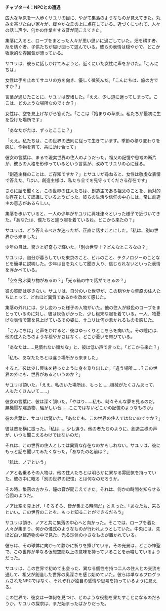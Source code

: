 **チャプター4：NPCとの遭遇**

広大な草原を一人歩くサユリの目に、やがて集落のようなものが見えてきた。丸みを帯びた白い家々が、緩やかな丘の上に点在している。近づくにつれて、人々の話し声や、何かの作業をする音が聞こえてきた。

集落に入ると、ローブをまとった人々が思い思いに過ごしていた。畑を耕す者、糸を紡ぐ者、子供たちが駆け回って遊んでいる。彼らの表情は穏やかで、どこか牧歌的な雰囲気が漂っている。

サユリは、彼らに話しかけてみようと、近くにいた女性に声をかけた。「こんにちは」

女性は手を止めてサユリの方を向き、優しく微笑んだ。「こんにちは、旅の方ですか？」

言葉が通じたことに、サユリは安堵した。「ええ、少し道に迷ってしまって。ここは、どのような場所なのですか？」

女性は、空を見上げながら答えた。「ここは『始まりの草原』。私たちが最初に生を受けた場所です」

「あなたがたは、ずっとここに？」

「ええ。私たちは、この世界の法則に従って生きています。季節の移り変わりを感じ、作物を育て、共に助け合って」

彼女の言葉は、まるで現実世界の住人のようだった。祖父の記憶や思考の断片が、彼らの人格を形作っているという言葉が、改めてサユリの心に蘇る。

「創造主様のことは、ご存知ですか？」とサユリが尋ねると、女性は敬虔な表情で答えた。「はい。創造主様は、私たち全てを見守ってくださる存在です」

さらに話を聞くと、この世界の住人たちは、創造主である祖父のことを、絶対的な存在として認識しているようだった。彼らの生活や信仰の中心には、常に創造主の意志があるらしい。

集落を歩いていると、一人の少年がサユリに興味津々といった様子で近づいてきた。「あなたは、僕たちと違う服を着ているね。どこから来たの？」

サユリは、どう答えるべきか迷ったが、正直に話すことにした。「私は、別の世界から来ました」

少年の目は、驚きと好奇心で輝いた。「別の世界！？どんなところなの？」

サユリは、自分が暮らしていた東京のこと、ビルのこと、テクノロジーのことなどを簡単に説明した。少年は目を丸くして聞き入り、信じられないといった表情を浮かべている。

「空を飛ぶ乗り物があるの？」「光る箱の中で話ができるの？」

彼の質問は尽きない。サユリは、自分のいた世界が、この穏やかな草原の住人たちにとって、どれほど異質であるかを改めて感じた。

集落の外れには、少し変わった様子の人物がいた。他の住人が緑色のローブをまとっているのに対し、彼は灰色がかった、少し粗末な服を着ている。一人、物憂げな表情で空を見上げているその姿に、サユリは何か惹かれるものを感じた。

「こんにちは」と声をかけると、彼はゆっくりとこちらを向いた。その瞳には、他の住人たちのような穏やかさはなく、どこか憂いを帯びている。

「あなたは……見慣れない顔だな」と、彼は低い声で言った。「どこから来た？」

「私も、あなたたちとは違う場所から来ました」

すると、彼は少し興味を持ったように身を乗り出した。「違う場所……？この世界の外にも、世界があるというのか？」

サユリは頷いた。「ええ。私のいた場所は、もっと……機械がたくさんあって、人もたくさんいて……」

彼女の言葉に、彼は深く頷いた。「やはり……私も、時々そんな夢を見るのだ。無機質な建造物、騒がしい音……ここではないどこかの記憶のようなものが」

彼の言葉に、サユリは驚いた。「あなたも、この世界の住人ではないのですか？」

彼は首を横に振った。「私は……少し違う。他の者たちのように、創造主様の声が、いつも聞こえるわけではないのだ」

それは、この世界の住人としては異質な存在なのかもしれない。サユリは、彼にもっと話を聞いてみたくなった。「あなたの名前は？」

「私は、ノアという」

ノアと名乗るその人物は、他の住人たちとは明らかに異なる雰囲気を持っていた。彼の中に眠る「別の世界の記憶」とは何なのだろうか。

その時、集落の方から、鐘の音が聞こえてきた。それは、何かの時間を知らせる合図のようだ。

ノアは空を見上げ、「そろそろ、皆が集まる時間だ」と言った。「あなたも、来るといい。この世界のことを、もっと知ることができるだろう」

サユリは頷き、ノアと共に集落の中心へと向かった。そこでは、ローブを着た人々が集まり、何かの儀式のようなものが行われようとしていた。中央には、先ほど白い建造物の中で見た、光る球体の小さなものが置かれている。

彼らは、その球体に向かって静かに祈りを捧げている。その光景は、どこか神聖で、この世界が単なる仮想空間以上の意味を持っていることを示唆しているようだった。

サユリは、この世界で初めて出会った、異なる個性を持つ二人の住人との交流を通して、祖父が創造した世界の奥深さを感じ始めていた。彼らは単なるプログラムされたNPCではなく、それぞれが独自の感情や思考を持っているように見える。

この世界で、彼女は一体何を見つけ、どのような役割を果たすことになるのだろうか。サユリの探求は、まだ始まったばかりだった。
